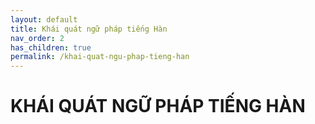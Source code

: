 ```yaml
---
layout: default
title: Khái quát ngữ pháp tiếng Hàn
nav_order: 2
has_children: true
permalink: /khai-quat-ngu-phap-tieng-han
---
```


# KHÁI QUÁT NGỮ PHÁP TIẾNG HÀN